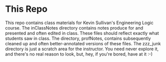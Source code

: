 # This Repo

This repo contains class materials for Kevin Sullivan's Engineering Logic course. The inClassNotes directory contains notes produce for and presented and often edited in class. These files should reflect exactly what students saw in class. The directory, profNotes, contains subsequently cleaned up and often better-annotated versions of these files. The zzz_junk directory is just a scratch area for the instructor. You need never explore it, and there's no real reason to look, but, hey, if you're bored, have at it :-) 